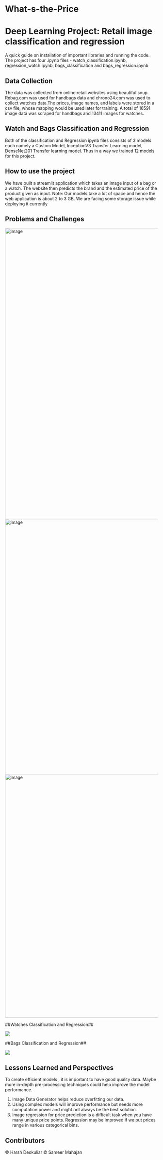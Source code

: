 # What-s-the-Price

# Deep Learning Project: Retail image classification and regression
A quick guide on installation of important libraries and running the code.
The project has four .ipynb files - watch_classification.ipynb, regression_watch.ipynb, bags_classification and bags_regression.ipynb

## Data Collection

The data was collected from online retail websites using beautiful soup. Rebag.com was used for handbags data and chrono24.com was used to collect watches data.The prices, image names, and labels were stored in a csv file, whose mapping would be used later for training. A total of 16591 image data was scraped for handbags and 13411 images for watches.


## Watch and Bags Classification and Regression
Both of the classification and Regression ipynb files consists of 3 models each namely a Custom Model, InceptionV3 Transfer Learning model, DenseNet201 Transfer learning model. Thus in a way we trained 12 models for this project.

## How to use the project
We have built a streamlit application which takes an image input of a bag or a watch. The website then predicts the brand and the estimated price of the product given as input.
Note: Our models take a lot of space and hence the web application is about 2 to 3 GB. We are facing some storage issue while deploying it currently

## Problems and Challenges
<img width="955" alt="image" src="https://user-images.githubusercontent.com/46833935/168212252-db61ede6-65bb-463b-9003-f4b5d669110c.png">
<img width="837" alt="image" src="https://user-images.githubusercontent.com/46833935/168212272-669e6447-0d40-4426-8414-eb702c541920.png">
<img width="799" alt="image" src="https://user-images.githubusercontent.com/46833935/168212296-6a002c1a-4c1d-424a-b68a-0ede8f94a833.png">

##Watches Classification and Regression##

![](https://github.com/Deokuliar-1996/What-is-the-Price/blob/master/streamlit%20app/Watches.gif)

##Bags Classification and Regression##

![](https://github.com/Deokuliar-1996/What-is-the-Price/blob/master/streamlit%20app/Bags.gif)

## Lessons Learned and Perspectives

To create efficient models , it is important to have good quality data. Maybe more in-depth pre-processing techniques could help improve the model performance.

1. Image Data Generator helps reduce overfitting our data.
2. Using complex models will improve performance but needs more computation power and might not always be the best solution.
3. Image regression for price prediction is a difficult task when you have many unique price points. Regression may be improved if we put prices range in various categorical bins.

## Contributors
© Harsh Deokuliar © Sameer Mahajan
